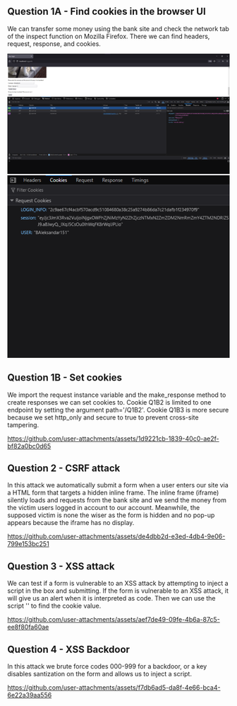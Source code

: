 ## Question 1A - Find cookies in the browser UI
We can transfer some money using the bank site and check the network tab of the inspect function on Mozilla Firefox. There we can find headers, request, response, and cookies.

![Q1 picture](Q1.png)
![Q1 picture](Q1_2.png)

## Question 1B - Set cookies
We import the request instance variable and the make_response method to create responses we can set cookies to. Cookie Q1B2 is limited to one endpoint by setting the argument path='/Q1B2'. Cookie Q1B3 is more secure because we set http_only and secure to true to prevent cross-site tampering.



https://github.com/user-attachments/assets/1d9221cb-1839-40c0-ae2f-bf82a0bc0d65



## Question 2 - CSRF attack
In this attack we automatically submit a form when a user enters our site via a HTML form that targets a hidden inline frame. The inline frame (iframe) silently loads and requests from the bank site and we send the money from the victim users logged in account to our account. Meanwhile, the supposed victim is none the wiser as the form is hidden and no pop-up appears because the iframe has no display.



https://github.com/user-attachments/assets/de4dbb2d-e3ed-4db4-9e06-799e153bc251



## Question 3 - XSS attack
We can test if a form is vulnerable to an XSS attack by attempting to inject a script in the box and submitting.  If the form is vulnerable to an XSS attack, it will give us an alert when it is interpreted as code. Then we can use the script '<script>alert(document.cookie);</script>' to find the cookie value.



https://github.com/user-attachments/assets/aef7de49-09fe-4b6a-87c5-ee8f80fa60ae



## Question 4 - XSS Backdoor
In this attack we brute force codes 000-999 for a backdoor, or a key disables santization on the form and allows us to inject a script. 


https://github.com/user-attachments/assets/f7db6ad5-da8f-4e66-bca4-6e22a39aa556


